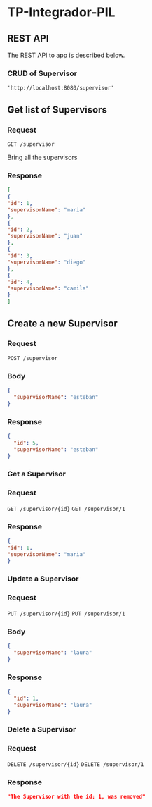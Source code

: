 # TP-Integrador-PIL

## REST API

The REST API to  app is described below.

### CRUD of Supervisor

    'http://localhost:8080/supervisor'

## Get list of Supervisors

### Request

`GET /supervisor`

Bring all the supervisors

### Response

```json
[
{
"id": 1,
"supervisorName": "maria"
},
{
"id": 2,
"supervisorName": "juan"
},
{
"id": 3,
"supervisorName": "diego"
},
{
"id": 4,
"supervisorName": "camila"
}
]
```
## Create a new Supervisor

### Request

`POST /supervisor`

### Body

```json
{
  "supervisorName": "esteban"
}
```

### Response

```json
{
  "id": 5,
  "supervisorName": "esteban"
}
```

### Get a Supervisor

### Request

`GET /supervisor/{id}`
`GET /supervisor/1`

### Response

```json
{
"id": 1,
"supervisorName": "maria"
}
```

### Update a Supervisor

### Request

`PUT /supervisor/{id}`
`PUT /supervisor/1`

### Body

```json
{
  "supervisorName": "laura"
}
```


### Response

```json
{
  "id": 1,
  "supervisorName": "laura"
}
```

### Delete a Supervisor

### Request

`DELETE /supervisor/{id}`
`DELETE /supervisor/1`

### Response

```json
"The Supervisor with the id: 1, was removed"
```
